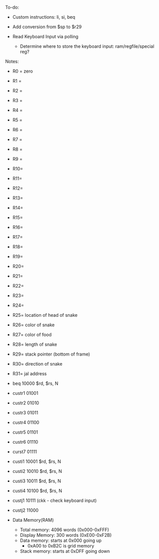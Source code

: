 To-do:

- Custom instructions: li, si, beq

- Add conversion from $sp to $r29

- Read Keyboard Input via polling
	- Determine where to store the keyboard input: ram/regfile/special reg?


Notes:

- R0 = zero
- R1 = 	
- R2 = 
- R3 = 
- R4 = 
- R5 = 
- R6 = 
- R7 = 
- R8 = 
- R9 = 
- R10=
- R11=
- R12=
- R13=
- R14=
- R15=
- R16=
- R17=
- R18=
- R19=
- R20=
- R21=
- R22=
- R23=
- R24=
- R25=	location of head of snake
- R26=	color of snake
- R27=	color of food
- R28=	length of snake
- R29=	stack pointer (bottom of frame)
- R30=	direction of snake
- R31= 	jal address

- beq 10000 $rd, $rs, N
- custr1 01001
- custr2 01010
- custr3 01011
- custr4 01100
- custr5 01101
- custr6 01110
- curst7 01111
- custi1 10001 $rd, $rs, N
- custi2 10010 $rd, $rs, N
- custi3 10011 $rd, $rs, N
- custi4 10100 $rd, $rs, N
- custj1 10111 (ckk - check keyboard input)
- custj2 11000

- Data Memory(RAM)
	- Total memory: 4096 words (0x000-0xFFF)
	- Display Memory: 300 words (0xE00-0xF2B)
	- Data memory: starts at 0x000 going up
		- 0xA00 to 0xB2C is grid memory
	- Stack memory: starts at 0xDFF going down

